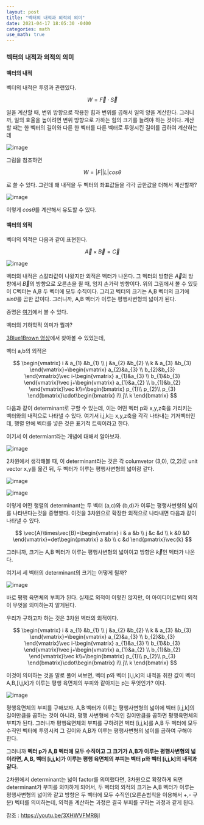 ```yaml
---
layout: post
title: "벡터의 내적과 외적의 의미"
date: 2021-04-17 18:05:30 -0400
categories: math
use_math: true
---
```


### 벡터의 내적과 외적의 의미

#### 벡터의 내적

벡터의 내적은 투영과 관련있다. 


$$
W=\vec{F} \cdot\vec{S}
$$


일을 계산할 때, 변위 방향으로 작용한 힘과 변위를 곱해서 일의 양을 계산한다. 그러니까, 일의 효율을 높이려면 변위 방향으로 가하는 힘의 크기를 늘려야 하는 것이다. 계산할 때는 한 벡터의 길이와 다른 한 벡터를 다른 벡터로 투영시킨 길이를 곱하여 계산하는데



![image](https://user-images.githubusercontent.com/67038853/115110948-d453e980-9fb8-11eb-8b9b-a48012d3d7d5.png)

그림을 참조하면


$$
W=|F| |L|cos\theta
$$


로 쓸 수 있다. 그런데 왜 내적을 두 벡터의 좌표값들을 각각 곱한값을 더해서 계산할까?



 ![image](https://user-images.githubusercontent.com/67038853/115111316-c3a47300-9fba-11eb-91fc-3906f8f387c1.png)

이렇게 $cos\theta$를 계산해서 유도할 수 있다.

#### 벡터의 외적

벡터의 외적은 다음과 같이 표현한다.



$$
\vec{A}\times\vec{B}=\vec{C}
$$



![image](https://user-images.githubusercontent.com/67038853/115111444-60ffa700-9fbb-11eb-84be-2c9d4923d3e5.png)

벡터의 내적은 스칼라값이 나왔지만 외적은 벡터가 나온다. 그 벡터의 방향은 $\vec{A}$의 방향에서 $\vec{B}$의 방향으로 오른손을 쥘 때, 엄지 손가락 방향이다. 위의 그림에서 볼 수 있듯이 C벡터는 A,B 두 벡터에 모두 수직이다. 그리고 벡터의 크기는 A,B 벡터의 크기에 $sin\theta$를 곱한 값이다. 그러니까, A,B 벡터가 이루는 평행사변형의 넓이가 된다.

증명은 [여기](https://youtu.be/nMhMP01m1xo)에서 볼 수 있다.

벡터의 기하학적 의미가 뭘까?

[3Blue1Brown 영상](https://youtu.be/BaM7OCEm3G0)에서 찾아볼 수 있었는데,

벡터 a,b의 외적은



$$
\begin{vmatrix}
i & a_{1} &b_{1} \\ 
j &a_{2}  &b_{2} \\ 
k & a_{3} &b_{3} 
\end{vmatrix}=\begin{vmatrix}
a_{2}&a_{3} \\
b_{2}&b_{3}
\end{vmatrix}\vec i-\begin{vmatrix}
a_{1}&a_{3} \\
b_{1}&b_{3}
\end{vmatrix}\vec j+\begin{vmatrix}
a_{1}&a_{2} \\
b_{1}&b_{2}
\end{vmatrix}\vec k\\=\begin{bmatrix}
p_{1}\\ 
p_{2}\\ 
p_{3}
\end{bmatrix}\cdot\begin{bmatrix}
i\\ 
j\\ 
k
\end{bmatrix}
$$


다음과 같이 determinant로 구할 수 있는데, 이는 어떤 벡터 p와 x,y,z축을 가리키는 벡터와의 내적으로 나타낼 수 있다. 여기서 i,j,k는 x,y,z축을 각각 나타내는 기저벡터인데, 행렬 안에 벡터를 넣은 것은 표기적 트릭이라고 한다.

여기서 이 determiant라는 개념에 대해서 알아보자.

![image](https://user-images.githubusercontent.com/67038853/115116312-d7100800-9fd3-11eb-89c4-b64943564704.png)

2차원에서 생각해볼 때, 이 determinant라는 것은 각 columvetor (3,0), (2,2)로 unit vector x,y를 옮긴 뒤, 두 벡터가 이루는 평행사변형의 넓이랑 같다.  

![image](https://user-images.githubusercontent.com/67038853/115117332-f0678300-9fd8-11eb-861f-515d8b02c84f.png)

![image](https://user-images.githubusercontent.com/67038853/115117387-41777700-9fd9-11eb-89bb-402c3ac4fc90.png)

이렇게 어떤 행렬의 determinant는 두 벡터 (a,c)와 (b,d)가 이루는 평행사변형의 넓이를 나타낸다는것을 증명했다. 이것을 3차원으로 확장한 외적으로 나타내면 다음과 같이 나타낼 수 있다.


$$
\vec{A}\times\vec{B}=\begin{vmatrix}
i & a &b \\ 
j &c  &d \\ 
k &0 &0 
\end{vmatrix}=det\begin{pmatrix}
a &b \\ 
c &d 
\end{pmatrix}\vec{k}
$$



그러니까, 크기는 A,B 벡터가 이루는 평행사변형의 넓이이고 방향은 $\vec{k}$인 벡터가 나온다. 

여기서 세 벡터의 determinant의 크기는 어떻게 될까?

![image](https://user-images.githubusercontent.com/67038853/115118511-789c5700-9fde-11eb-958b-da048753a50d.png)

바로 평행 육면체의 부피가 된다. 실제로 외적이 이렇진 않지만, 이 아이디어로부터 외적이 무엇을 의미하는지 알게된다.

우리가 구하고자 하는 것은 3차원 벡터의 외적이다.




$$
\begin{vmatrix}
i & a_{1} &b_{1} \\ 
j &a_{2}  &b_{2} \\ 
k & a_{3} &b_{3} 
\end{vmatrix}=\begin{vmatrix}
a_{2}&a_{3} \\
b_{2}&b_{3}
\end{vmatrix}\vec i-\begin{vmatrix}
a_{1}&a_{3} \\
b_{1}&b_{3}
\end{vmatrix}\vec j+\begin{vmatrix}
a_{1}&a_{2} \\
b_{1}&b_{2}
\end{vmatrix}\vec k\\=\begin{bmatrix}
p_{1}\\ 
p_{2}\\ 
p_{3}
\end{bmatrix}\cdot\begin{bmatrix}
i\\ 
j\\ 
k
\end{bmatrix}
$$



이것이 의미하는 것을 말로 풀어 써보면, 벡터 p와 벡터 [i,j,k]의 내적을 취한 값이 벡터 A,B,[i,j,k]가 이루는 평행 육면체의 부피와 같아지는 p는 무엇인가? 이다.

![image](https://user-images.githubusercontent.com/67038853/115120789-44c72e80-9fea-11eb-82b5-ae7c5ea2b6e5.png)

평행육면체의 부피를 구해보자. A,B 벡터가 이루는 평행사변형의 넓이에 벡터 [i,j,k]의 길이만큼을 곱하는 것이 아니라, 평행 사변형에 수직인 길이만큼을 곱하면 평행육면체의 부피가 된다. 그러니까 평행육면체의 부피를 구하려면 벡터 [i,j,k]를 A,B 두 벡터에 모두 수직인 벡터에 투영시켜 그 길이와 A,B가 이루는 평행사변형의 넓이를 곱하여 구해야 한다.

그러니까 **벡터 p가 A,B 벡터에 모두 수직이고 그 크기가 A,B가 이루는 평행사변형의 넓이라면, A,B, 벡터 [i,j,k]가 이루는 평행 육면체의 부피는 벡터 p와 벡터 [i,j,k]의 내적과 같다.**

 2차원에서 determinant는 넓이 factor를 의미했다면, 3차원으로 확장하게 되면 determinant가 부피를 의미하게 되어서, 두 벡터의 외적의 크기는 A,B 벡터가 이루는 평행사변형의 넓이와 같고 방향은 두 벡터에 모두 수직인(오른손법칙을 이용해서 +,- 구분) 벡터를 의미하는데, 외적을 계산하는 과정은 결국 부피를 구하는 과정과 같게 된다.



















참조 : https://youtu.be/3XHWVFMR8jI